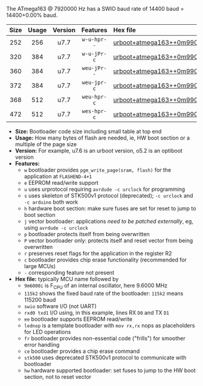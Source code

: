 The ATmega163 @ 7920000 Hz has a SWIO baud rate of 14400 baud = 14400+0.00% baud.

|Size|Usage|Version|Features|Hex file|
|:-:|:-:|:-:|:-:|:--|
|252|256|u7.7|`w-u-hpr--`|[urboot+atmega163++0m9900i++++1k8_swio_rxd0_txd1_hw.hex](https://raw.githubusercontent.com/stefanrueger/urboot.hex/main/mcus/atmega163/internal_oscillator/fint++0m9900_Hz/br++++1k8_bps/urboot+atmega163++0m9900i++++1k8_swio_rxd0_txd1_hw.hex)|
|320|384|u7.7|`w-u-jPr-c`|[urboot+atmega163++0m9900i++++1k8_swio_rxd0_txd1_lednop_fr_ce.hex](https://raw.githubusercontent.com/stefanrueger/urboot.hex/main/mcus/atmega163/internal_oscillator/fint++0m9900_Hz/br++++1k8_bps/urboot+atmega163++0m9900i++++1k8_swio_rxd0_txd1_lednop_fr_ce.hex)|
|360|384|u7.7|`weu-jPr--`|[urboot+atmega163++0m9900i++++1k8_swio_rxd0_txd1_ee_lednop_fr.hex](https://raw.githubusercontent.com/stefanrueger/urboot.hex/main/mcus/atmega163/internal_oscillator/fint++0m9900_Hz/br++++1k8_bps/urboot+atmega163++0m9900i++++1k8_swio_rxd0_txd1_ee_lednop_fr.hex)|
|372|384|u7.7|`weu-jpr-c`|[urboot+atmega163++0m9900i++++1k8_swio_rxd0_txd1_ee_lednop_fr_ce.hex](https://raw.githubusercontent.com/stefanrueger/urboot.hex/main/mcus/atmega163/internal_oscillator/fint++0m9900_Hz/br++++1k8_bps/urboot+atmega163++0m9900i++++1k8_swio_rxd0_txd1_ee_lednop_fr_ce.hex)|
|368|512|u7.7|`weu-hpr-c`|[urboot+atmega163++0m9900i++++1k8_swio_rxd0_txd1_ee_lednop_fr_ce_hw.hex](https://raw.githubusercontent.com/stefanrueger/urboot.hex/main/mcus/atmega163/internal_oscillator/fint++0m9900_Hz/br++++1k8_bps/urboot+atmega163++0m9900i++++1k8_swio_rxd0_txd1_ee_lednop_fr_ce_hw.hex)|
|472|512|u7.7|`wes-hpr-c`|[urboot+atmega163++0m9900i++++1k8_swio_rxd0_txd1_ee_lednop_fr_ce_stk500_hw.hex](https://raw.githubusercontent.com/stefanrueger/urboot.hex/main/mcus/atmega163/internal_oscillator/fint++0m9900_Hz/br++++1k8_bps/urboot+atmega163++0m9900i++++1k8_swio_rxd0_txd1_ee_lednop_fr_ce_stk500_hw.hex)|

- **Size:** Bootloader code size including small table at top end
- **Usage:** How many bytes of flash are needed, ie, HW boot section or a multiple of the page size
- **Version:** For example, u7.6 is an urboot version, o5.2 is an optiboot version
- **Features:**
  + `w` bootloader provides `pgm_write_page(sram, flash)` for the application at `FLASHEND-4+1`
  + `e` EEPROM read/write support
  + `u` uses urprotocol requiring `avrdude -c urclock` for programming
  + `s` uses skeleton of STK500v1 protocol (deprecated); `-c urclock` and `-c arduino` both work
  + `h` hardware boot section: make sure fuses are set for reset to jump to boot section
  + `j` vector bootloader: applications *need to be patched externally*, eg, using `avrdude -c urclock`
  + `p` bootloader protects itself from being overwritten
  + `P` vector bootloader only: protects itself and reset vector from being overwritten
  + `r` preserves reset flags for the application in the register R2
  + `c` bootloader provides chip erase functionality (recommended for large MCUs)
  + `-` corresponding feature not present
- **Hex file:** typically MCU name followed by
  + `9m6000i` is F<sub>CPU</sub> of an internal oscillator, here 9.6000 MHz
  + `115k2` shows the fixed baud rate of the bootloader: `115k2` means 115200 baud
  + `swio` software I/O (not UART)
  + `rxd0 txd1` I/O using, in this example, lines RX `D0` and TX `D1`
  + `ee` bootloader supports EEPROM read/write
  + `lednop` is a template bootloader with `mov rx,rx` nops as placeholders for LED operations
  + `fr` bootloader provides non-essential code ("frills") for smoother error handling
  + `ce` bootloader provides a chip erase command
  + `stk500` uses deprecated STK500v1 protocol to communicate with bootloader
  + `hw` hardware supported bootloader: set fuses to jump to the HW boot section, not to reset vector

